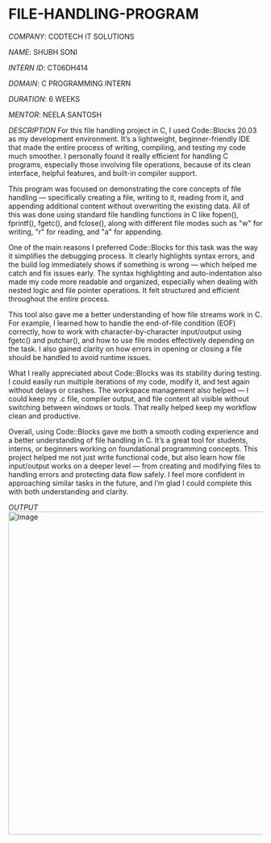 # FILE-HANDLING-PROGRAM

*COMPANY*: CODTECH IT SOLUTIONS

*NAME*: SHUBH SONI

*INTERN ID*: CT06DH414

*DOMAIN*: C PROGRAMMING INTERN

*DURATION*: 6 WEEKS

*MENTOR*: NEELA SANTOSH

*DESCRIPTION* For this file handling project in C, I used Code::Blocks 20.03 as my development environment. It’s a lightweight, beginner-friendly IDE that made the entire process of writing, compiling, and testing my code much smoother. I personally found it really efficient for handling C programs, especially those involving file operations, because of its clean interface, helpful features, and built-in compiler support.

This program was focused on demonstrating the core concepts of file handling — specifically creating a file, writing to it, reading from it, and appending additional content without overwriting the existing data. All of this was done using standard file handling functions in C like fopen(), fprintf(), fgetc(), and fclose(), along with different file modes such as "w" for writing, "r" for reading, and "a" for appending.

One of the main reasons I preferred Code::Blocks for this task was the way it simplifies the debugging process. It clearly highlights syntax errors, and the build log immediately shows if something is wrong — which helped me catch and fix issues early. The syntax highlighting and auto-indentation also made my code more readable and organized, especially when dealing with nested logic and file pointer operations. It felt structured and efficient throughout the entire process.

This tool also gave me a better understanding of how file streams work in C. For example, I learned how to handle the end-of-file condition (EOF) correctly, how to work with character-by-character input/output using fgetc() and putchar(), and how to use file modes effectively depending on the task. I also gained clarity on how errors in opening or closing a file should be handled to avoid runtime issues.

What I really appreciated about Code::Blocks was its stability during testing. I could easily run multiple iterations of my code, modify it, and test again without delays or crashes. The workspace management also helped — I could keep my .c file, compiler output, and file content all visible without switching between windows or tools. That really helped keep my workflow clean and productive.

Overall, using Code::Blocks gave me both a smooth coding experience and a better understanding of file handling in C. It’s a great tool for students, interns, or beginners working on foundational programming concepts. This project helped me not just write functional code, but also learn how file input/output works on a deeper level — from creating and modifying files to handling errors and protecting data flow safely. I feel more confident in approaching similar tasks in the future, and I’m glad I could complete this with both understanding and clarity.

*OUTPUT*
<img width="1103" height="640" alt="Image" src="https://github.com/user-attachments/assets/397358ca-207c-48e3-bde3-55d722e8f5e9" />
